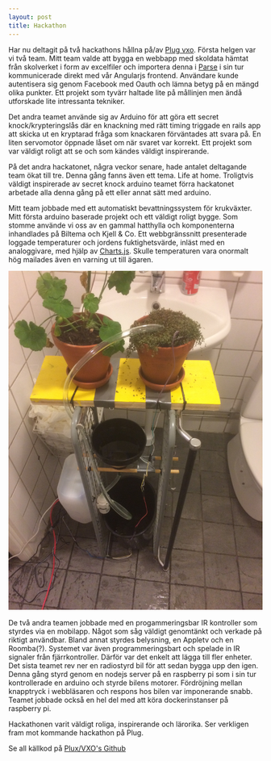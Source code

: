 ```yaml
---
layout: post
title: Hackathon
---
```


Har nu deltagit på två hackathons hållna på/av [Plug vxo](http://www.plugvxo.se/sv). Första helgen var vi två team.
Mitt team valde att bygga en webbapp med skoldata hämtat från skolverket i form av excelfiler och importera denna i [Parse](https://parse.com/)
i sin tur kommunicerade direkt med vår Angularjs frontend. Användare kunde autentisera sig genom Facebook med Oauth och lämna
betyg på en mängd olika punkter. Ett projekt som tyvärr haltade lite på mållinjen men ändå utforskade
lite intressanta tekniker.

Det andra teamet använde sig av Arduino för att göra ett secret knock/krypteringslås där en knackning med rätt
timing triggade en rails app att skicka ut en kryptarad fråga som knackaren förväntades att svara på. En liten 
servomotor öppnade låset om när svaret var korrekt. Ett projekt som var väldigt roligt att se och som kändes väldigt
inspirerande.

På det andra hackatonet, några veckor senare, hade antalet deltagande team ökat till tre. Denna gång fanns även
ett tema. Life at home. Troligtvis väldigt inspirerade av secret knock arduino teamet förra hackatonet arbetade alla
denna gång på ett eller annat sätt med arduino.

Mitt team jobbade med ett automatiskt bevattningssystem för krukväxter. Mitt första arduino baserade projekt och 
ett väldigt roligt bygge. Som stomme använde vi oss av en gammal hatthylla och komponenterna inhandlades 
på Biltema och Kjell & Co. Ett webbgränssnitt presenterade loggade temperaturer och jordens fuktighetsvärde, inläst
med en analoggivare, med hjälp av [Charts.js](http://chartjs.org). Skulle temperaturen vara onormalt hög mailades 
även en varning ut till ägaren.

![Automatiskt bevattningssystem](/public/pics/tfv.jpg)

De två andra teamen jobbade med en progammeringsbar IR kontroller som styrdes via en mobilapp. Något som såg väldigt
genomtänkt och verkade på riktigt användbar. Bland annat styrdes belysning, en Appletv och en Roomba(?). Systemet
var även programmeringsbart och spelade in IR signaler från fjärrkontroller. Därför var det enkelt att lägga till
fler enheter.
Det sista teamet rev ner en radiostyrd bil för att sedan bygga upp den igen. Denna gång styrd genom en nodejs
server på en raspberry pi som i sin tur kontrollerade en arduino och styrde bilens motorer. Fördröjning
mellan knapptryck i webbläsaren och respons hos bilen var imponerande snabb.
Teamet jobbade också en hel del med att köra dockerinstanser på raspberry pi.

Hackathonen varit väldigt roliga, inspirerande och lärorika. Ser verkligen fram mot kommande hackathon på Plug.

Se all källkod på [Plux/VXO's Github](https://github.com/plug-hackathon)


